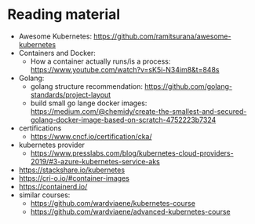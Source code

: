 # Reading material

* Awesome Kubernetes: https://github.com/ramitsurana/awesome-kubernetes
* Containers and Docker:
  * How a container actually runs/is a process: https://www.youtube.com/watch?v=sK5i-N34im8&t=848s
* Golang:
  * golang structure recommendation: https://github.com/golang-standards/project-layout
  * build small go lange docker images: https://medium.com/@chemidy/create-the-smallest-and-secured-golang-docker-image-based-on-scratch-4752223b7324
* certifications
  * https://www.cncf.io/certification/cka/
* kubernetes provider
  * https://www.presslabs.com/blog/kubernetes-cloud-providers-2019/#3-azure-kubernetes-service-aks
* https://stackshare.io/kubernetes
* https://cri-o.io/#container-images
* https://containerd.io/
* similar courses:
  * https://github.com/wardviaene/kubernetes-course
  * https://github.com/wardviaene/advanced-kubernetes-course
